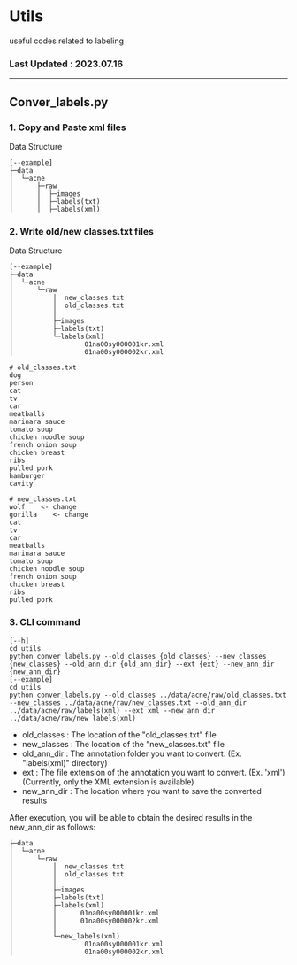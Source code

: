 # Utils
useful codes related to labeling
### Last Updated : 2023.07.16


---

## Conver_labels.py



### 1. Copy and Paste xml files

Data Structure
```buildoutcfg
[--example]
├─data
│  └─acne
│      ├─raw
│      │  ├─images
│      │  ├─labels(txt)
│      │  ├─labels(xml)
```

### 2. Write old/new classes.txt files

Data Structure
```buildoutcfg
[--example]
├─data
│  └─acne
│      └─raw
│          │  new_classes.txt
│          │  old_classes.txt
│          │
│          ├─images
│          ├─labels(txt)
│          └─labels(xml)
│                  01na00sy000001kr.xml
│                  01na00sy000002kr.xml
```
```buildoutcfg
# old_classes.txt
dog
person
cat
tv
car
meatballs
marinara sauce
tomato soup
chicken noodle soup
french onion soup
chicken breast
ribs
pulled pork
hamburger
cavity
```
```buildoutcfg
# new_classes.txt
wolf    <- change
gorilla    <- change
cat
tv
car
meatballs
marinara sauce
tomato soup
chicken noodle soup
french onion soup
chicken breast
ribs
pulled pork
```

### 3. CLI command
```buildoutcfg
[--h]
cd utils
python conver_labels.py --old_classes {old_classes} --new_classes {new_classes} --old_ann_dir {old_ann_dir} --ext {ext} --new_ann_dir {new_ann_dir}
[--example]
cd utils
python conver_labels.py --old_classes ../data/acne/raw/old_classes.txt --new_classes ../data/acne/raw/new_classes.txt --old_ann_dir ../data/acne/raw/labels(xml) --ext xml --new_ann_dir ../data/acne/raw/new_labels(xml)
```
- old_classes : The location of the "old_classes.txt" file
- new_classes : The location of the "new_classes.txt" file
- old_ann_dir : The annotation folder you want to convert. (Ex. "labels(xml)" directory)
- ext : The file extension of the annotation you want to convert. (Ex. 'xml') (Currently, only the XML extension is available)
- new_ann_dir : The location where you want to save the converted results

After execution, you will be able to obtain the desired results in the new_ann_dir as follows:
```buildoutcfg
├─data
│  └─acne
│      └─raw
│          │  new_classes.txt
│          │  old_classes.txt
│          │
│          ├─images
│          ├─labels(txt)
│          ├─labels(xml)
│          │      01na00sy000001kr.xml
│          │      01na00sy000002kr.xml
│          │
│          └─new_labels(xml)
│                  01na00sy000001kr.xml
│                  01na00sy000002kr.xml
```
